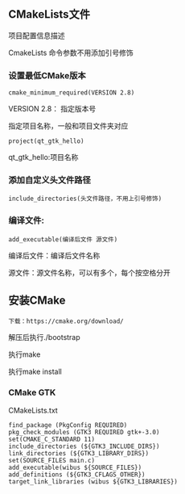 ## CMakeLists文件

项目配置信息描述

CmakeLists 命令参数不用添加引号修饰

### 设置最低CMake版本

```
cmake_minimum_required(VERSION 2.8)
```

VERSION 2.8： 指定版本号

指定项目名称，一般和项目文件夹对应

```
project(qt_gtk_hello)
```

qt_gtk_hello:项目名称

### 添加自定义头文件路径

```
include_directories(头文件路径，不用上引号修饰)
```

### 编译文件:

```
add_executable(编译后文件 源文件)
```

编译后文件：编译后文件名称

源文件：源文件名称，可以有多个，每个按空格分开



## 安装CMake

```
下载：https://cmake.org/download/
```

解压后执行./bootstrap

执行make

执行make install



### CMake GTK

CMakeLists.txt

```
find_package (PkgConfig REQUIRED)
pkg_check_modules (GTK3 REQUIRED gtk+-3.0)
set(CMAKE_C_STANDARD 11)
include_directories (${GTK3_INCLUDE_DIRS})
link_directories (${GTK3_LIBRARY_DIRS})
set(SOURCE_FILES main.c)
add_executable(wibus ${SOURCE_FILES})
add_definitions (${GTK3_CFLAGS_OTHER})
target_link_libraries (wibus ${GTK3_LIBRARIES})

```

